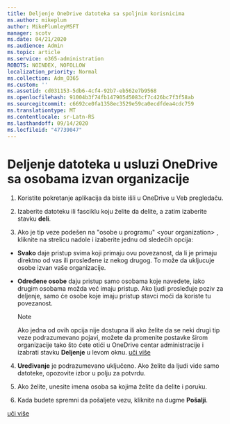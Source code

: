 ```yaml
---
title: Deljenje OneDrive datoteka sa spoljnim korisnicima
ms.author: mikeplum
author: MikePlumleyMSFT
manager: scotv
ms.date: 04/21/2020
ms.audience: Admin
ms.topic: article
ms.service: o365-administration
ROBOTS: NOINDEX, NOFOLLOW
localization_priority: Normal
ms.collection: Adm_O365
ms.custom: ''
ms.assetid: cd031153-5db6-4cf4-92b7-eb562e7b9568
ms.openlocfilehash: 91004b3f74fb147905d5083cf7c426bc7f3f58ab
ms.sourcegitcommit: c6692ce0fa1358ec3529e59ca0ecdfdea4cdc759
ms.translationtype: MT
ms.contentlocale: sr-Latn-RS
ms.lasthandoff: 09/14/2020
ms.locfileid: "47739047"
---
```

# <a name="share-files-in-onedrive-with-people-outside-your-organization"></a>Deljenje datoteka u usluzi OneDrive sa osobama izvan organizacije

1. Koristite pokretanje aplikacija da biste išli u OneDrive u Veb pregledaču. 
    
2. Izaberite datoteku ili fasciklu koju želite da delite, a zatim izaberite stavku **deli**. 
    
3. Ako je tip veze podešen na "osobe u programu" \<your organization\> , kliknite na strelicu nadole i izaberite jednu od sledećih opcija: 
    
  - **Svako** daje pristup svima koji primaju ovu povezanost, da li je primaju direktno od vas ili prosleđene iz nekog drugog. To može da ukljucuje osobe izvan vaše organizacije. 
    
  - **Određene osobe** daju pristup samo osobama koje navedete, iako drugim osobama možda već imaju pristup. Ako ljudi prosleđuje poziv za deljenje, samo će osobe koje imaju pristup stavci moći da koriste tu povezanost. 
    
    > [!NOTE]
    > Ako jedna od ovih opcija nije dostupna ili ako želite da se neki drugi tip veze podrazumevano pojavi, možete da promenite postavke širom organizacije tako što ćete otići u OneDrive centar administracije i izabrati stavku **Deljenje** u levom oknu. [uči više](https://go.microsoft.com/fwlink/?linkid=871961)
  
4. **Uređivanje** je podrazumevano uključeno. Ako želite da ljudi vide samo datoteke, opozovite izbor u polju za potvrdu. 
    
5. Ako želite, unesite imena osoba sa kojima želite da delite i poruku.
    
6. Kada budete spremni da pošaljete vezu, kliknite na dugme **Pošalji**. 
    
[uči više](https://go.microsoft.com/fwlink/?linkid=871861)
  

